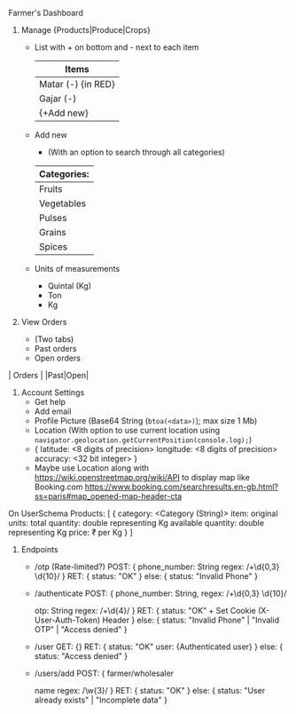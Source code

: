 Farmer's Dashboard
1. Manage {Products|Produce|Crops}
	- List with + on bottom and - next to each item
	
		| Items |
		|-------|
		|Matar (-) {in RED}
		|Gajar (-)
		|{+Add new}

	- Add new
		- (With an option to search through all categories)

		|Categories:|
		|-----------|
		|Fruits	    |Apple, Orange, Mango, Pear, Watermelon, Lychee, Banana, Coconut
		|Vegetables |Tomato, Carrot, Peas, Cucmber, Potato, Onion, Garlic, Cabbage, Cauliflower, Lady's finger
		|Pulses     |Moong dal, Rajma, Chole, Chana dar, Toor dal, Kali daal, Urad dal
		|Grains     |Rice, Wheat, Bajra, Ragi, Millets, Oats, Barley
		|Spices     |Coriander, Pudhina (Mint), Turmeric, Ginger, Cloves, Chillies, Pepper, Cumin, Fenugreek (Methi)


	- Units of measurements
		- Quintal (Kg)
		- Ton
		- Kg

1. View Orders
	- (Two tabs)
	- Past orders
	- Open orders

| Orders  |
|Past|Open|

1. Account Settings
	- Get help
	- Add email
	- Profile Picture (Base64 String (`btoa(<data>)`); max size 1 Mb)
	- Location (With option to use current location using `navigator.geolocation.getCurrentPosition(console.log);`)
	- {
		latitude: <8 digits of precision>
		longitude: <8 digits of precision>
		accuracy: <32 bit integer>
	}
	- Maybe use Location along with https://wiki.openstreetmap.org/wiki/API to display map like Booking.com https://www.booking.com/searchresults.en-gb.html?ss=paris#map_opened-map-header-cta

On UserSchema Products: [
	{
		category: <Category (String)>
		item: <Item of Category>
		original units: <Unit of Units>
		total quantity: double representing Kg
		available quantity: double representing Kg
		price: ₹ per Kg
	}
]

1. Endpoints
	- /otp (Rate-limited?)
	POST: {
		phone_number: String
		regex: /+\d{0,3} \d{10}/
	}
	RET: {
		status: "OK"
	}
	else: {	
		status: "Invalid Phone"
	}
	
	- /authenticate
	POST: {
		phone_number: String,
		regex: /+\d{0,3} \d{10}/
		
		otp: String
		regex: /+\d{4}/
	}
	RET: {
		status: "OK" + Set Cookie (X-User-Auth-Token) Header
	}
	else: {
		status: "Invalid Phone" | "Invalid OTP" | "Access denied"
	}
	
	- /user
	GET: {}
	RET: {
		status: "OK"
		user: {Authenticated user}
	}
	else: {
		status: "Access denied"
	}
	
	- /users/add
	POST: {
		farmer/wholesaler
		
		name
		regex: /\w{3}/
	}
	RET: {
		status: "OK"
	}
	else: {
		status: "User already exists" | "Incomplete data"
	}